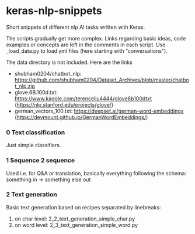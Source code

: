 # keras-nlp-snippets
Short snippets of different nlp AI tasks written with Keras.


The scripts gradually get more complex. Links regarding basic ideas, code examples or concepts are left in the comments in each script.
Use _load_data.py to load yml files (here starting with "conversations").

The data directory is not included. Here are the links
- shubham0204/chatbot_nlp: https://github.com/shubham0204/Dataset_Archives/blob/master/chatbot_nlp.zip
- glove.6B.100d.txt: https://www.kaggle.com/terenceliu4444/glove6b100dtxt (https://nlp.stanford.edu/projects/glove/)
- german_vectors_100.txt: https://deepset.ai/german-word-embeddings (https://devmount.github.io/GermanWordEmbeddings/)


### 0 Text classification
Just simple classifiers.

### 1 Sequence 2 sequence
Used i.e. for Q&A or translation, basically everything following the schema: something in -> something else out

### 2 Text generation
Basic text generation based on recipes separated by linebreaks:
1) on char level: 2_2_text_generation_simple_char.py
2) on word level: 2_3_text_generation_simple_word.py
